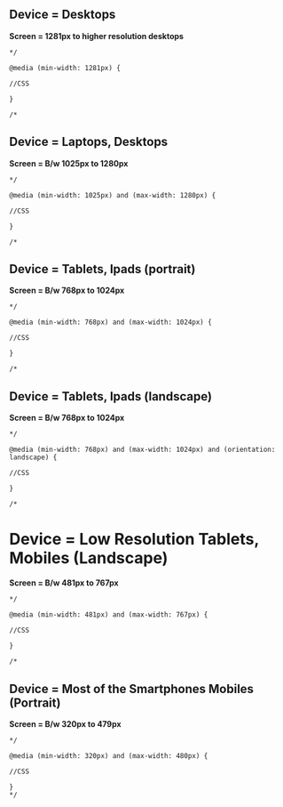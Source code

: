 ## **Device = Desktops**

**Screen = 1281px to higher resolution desktops**

    */
    
    @media (min-width: 1281px) {
    
    //CSS
    
    }
    
    /*

## Device = Laptops, Desktops

**Screen = B/w 1025px to 1280px**

    */
    
    @media (min-width: 1025px) and (max-width: 1280px) {
    
    //CSS
    
    }
    
    /*

## Device = Tablets, Ipads (portrait)

**Screen = B/w 768px to 1024px**

    */
    
    @media (min-width: 768px) and (max-width: 1024px) {
    
    //CSS
    
    }
    
    /*

## Device = Tablets, Ipads (landscape)

**Screen = B/w 768px to 1024px**

    */
    
    @media (min-width: 768px) and (max-width: 1024px) and (orientation: landscape) {
    
    //CSS
    
    }
    
    /*

# Device = Low Resolution Tablets, Mobiles (Landscape)

**Screen = B/w 481px to 767px**

    */
    
    @media (min-width: 481px) and (max-width: 767px) {
    
    //CSS
    
    }
    
    /*

## Device = Most of the Smartphones Mobiles (Portrait)

**Screen = B/w 320px to 479px**

    */
    
    @media (min-width: 320px) and (max-width: 480px) {
    
    //CSS
    
    }
    */


